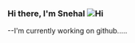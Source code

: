 ### Hi there, I'm Snehal ![Hi](https://user-images.githubusercontent.com/85157148/160987145-9905222d-bef0-4010-89d2-704188404eb8.gif)


<!--
**isnehalpawar8777/isnehalpawar8777** is a ✨ _special_ ✨ repository because its `README.md` (this file) appears on your GitHub profile.

Here are some ideas to get you started:
Currently a student at KIT'S college of engineering Kolhapur ✔ And a self taught Data Science and Machine Learning enthusiast ![Developer](https://user-images.githubusercontent.com/85157148/160987314-1608be63-49d2-4294-bb70-018f51d62773.gif) Learning all data science and machine learning stuff makes me confident about learning new things 😊


- 🔭 I’m currently working on ...
- 🌱 I’m currently learning ...
- 👯 I’m looking to collaborate on ...
- 🤔 I’m looking for help with ...
- 💬 Ask me about ...
- 📫 How to reach me: ...
- 😄 Pronouns: ...
- ⚡ Fun fact: ...
-->
--I'm currently working on github.....

